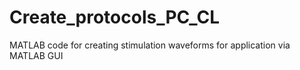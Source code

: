 # Create_protocols_PC_CL
MATLAB code for creating stimulation waveforms for application via MATLAB GUI 
